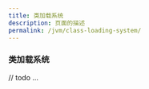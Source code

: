 ```yaml
---
title: 类加载系统
description: 页面的描述
permalink: /jvm/class-loading-system/
---
```



### 类加载系统

// todo ...
